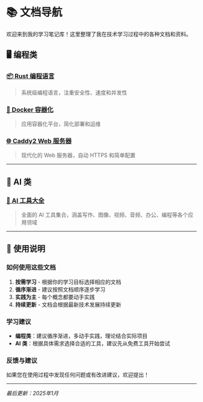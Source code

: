 # 📚 文档导航

欢迎来到我的学习笔记库！这里整理了我在技术学习过程中的各种文档和资料。

## 🖥️ 编程类

### [📦 Rust 编程语言](./rust/)
> 系统级编程语言，注重安全性、速度和并发性

### [🐳 Docker 容器化](./docker/)
> 应用容器化平台，简化部署和运维

### [🌐 Caddy2 Web 服务器](./caddy2/)
> 现代化的 Web 服务器，自动 HTTPS 和简单配置

---

## 🤖 AI 类

### [🤖 AI 工具大全](./ai/nav.md)
> 全面的 AI 工具集合，涵盖写作、图像、视频、音频、办公、编程等各个应用领域

---

## 📖 使用说明

### 如何使用这些文档

1. **按需学习** - 根据你的学习目标选择相应的文档
2. **循序渐进** - 建议按照文档顺序逐步学习
3. **实践为主** - 每个概念都要动手实践
4. **持续更新** - 文档会根据最新技术发展持续更新

### 学习建议

- **编程类**：建议循序渐进，多动手实践，理论结合实际项目
- **AI 类**：根据具体需求选择合适的工具，建议先从免费工具开始尝试

### 反馈与建议

如果您在使用过程中发现任何问题或有改进建议，欢迎提出！

---

*最后更新：2025年1月*

